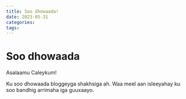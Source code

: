```yaml
---
title: Soo dhowaada!
date: 2023-05-31
categories: 
tags:
---
```


# Soo dhowaada
Asalaamu Caleykum!

Ku soo dhowaada bloggeyga shakhsiga ah. Waa meel aan isleeyahay ku soo bandhig arrimaha iga guuxaayo.
